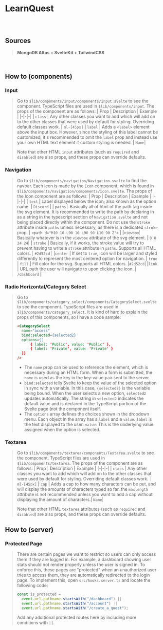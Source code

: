 # LearnQuest 
```
```
```
```
```
```
## Sources
>**MongoDB Altas + SvelteKit + TailwindCSS**
```
```
```
```
## How to (components)

### Input
>Go to `$lib/components/input/components/input.svelte` to see the component. TypeScript files are used in `$lib/components/input`. The props of the component are as follows: 
> | Prop | Description | Example |
> |-|-|-|
> | `class` | Any other classes you want to add which will add on to the other classes that were used by default for styling. Overriding default classes work. | `ml-[45px]`
> | `label` | Adds a `<label>` element above the input box. However, since the styling of this label cannot be customized, it's recommended to omit the `label` prop and instead use your own HTML text element if custom styling is needed. | `Name`|
> 
> Note that other HTML `input` attributes (such as `required` and `disabled`) are also props, and these props can override defaults.

### Navigation
>Go to `$lib/components/navigation/Navigation.svelte` to find the navbar.  Each icon is made by the `Icon` component, which is found in `$lib/components/navigation/components/Icon.svelte`. The props of the Icon component are as follows:
>| Prop | Description | Example |
>|-|-|-|
>| `text` | Label displayed below the icon; also known as the option name. | `Discord` |
>| `paths` | Basically all of html of the path tag inside the svg element. It is recommended to write the path by declaring in as a string in the typescript section of `Navigation.svelte` and not being placed directly within the component. Do not use the `stroke` attribute inside `paths` unless necessary, as there is a dedicated `stroke` prop. | `<path d="M10 10 L90 10 L90 90 L10 90 Z">` |
>|`viewbox`| Basically whatever is in the `viewbox` attribute of the svg element. | `0 0 24 24`|
>| `stroke` | Basically, if it works, the stroke value will try to prevent having to write a `stroke` attribute in `paths`. Supports all HTML colors. | `#2d52cd` |
>|`center` | If set to `true`, icon will be larger and styled differently to represent the most centered option for navigation. | `true`
>| `fill` | Fill color for the svg. Supports all HTML colors. |`#2d52cd`|
>|`link` | URL path the user will navigate to upon clicking the icon. | `/dashboard` |

### Radio Horizontal/Category Select
>Go to `$lib/components/category_select/components/CategorySelect.svelte` to see the component. TypeScript files are used in `$lib/components/category_select`. 
>It is kind of hard to explain the props of this components, so I have a code sample:
> ```html
> <CategorySelect
> 	name="access"
> 	bind:selected={selected2}
> 	options={[
> 		{ label: 'Public', value: 'Public' },
> 		{ label: 'Private', value: 'Private' }
> 	]}
> />
> ```
>- The `name` prop can be used to reference the element, which is necessary during an HTML form. When a form is submitted, the `name` is used as the key in the key-value pair sent to the server.
> - `bind:selected` tells Svelte to keep the value of the selected option in sync with a variable.  In this case, `{selected2}` is the variable being bound. When the user selects a new option, `selected2` updates automatically. The string in `selected2` indicates the default value and is declared in the TypeScript portion of the Svelte page (not the component itself.
> - The `options` array defines the choices shown in the dropdown menu. Each object in the array has a `label` and a `value`.   `label` is the text displayed to the user.   `value`: This is the underlying value assigned when the option is selected.
> 
### Textarea
>Go to `$lib/components/textarea/components/Textarea.svelte` to see the component. TypeScript files are used in `$lib/components/textarea`. The props of the component are as follows: 
> | Prop | Description | Example |
> |-|-|-|
> | `class` | Any other classes you want to add which will add on to the other classes that were used by default for styling. Overriding default classes work. | `ml-[45px]`
> | `cap` | Adds a cap to how many characters can be put, and will display the amounts of characters typed so far. the `maxlength` attribute is not recommended unless you want to add a cap without displaying the amount of characters.| `Name`|
> 
> Note that other HTML `textarea` attributes (such as `required` and `disabled`) are also props, and these props can override defaults.

## How to (server)
### Protected Page 
>There are certain pages we want to restrict so users can only access them if they are logged in. For example, a dashboard showing user stats should not render properly unless the user is signed in. 
>To enforce this, these pages are "protected" when an unauthorized user tries to access them, they are automatically redirected to the login page.
>To implement this, open `src/hooks.server.ts` and locate the following code:
> ```ts
> const is_protected =
>   event.url.pathname.startsWith("/dashboard") ||
>   event.url.pathname.startsWith("/account") ||
>   event.url.pathname.startsWith("/create_a_quest");
> ```
> Add any additional protected routes here by including more conditions with `||`.
